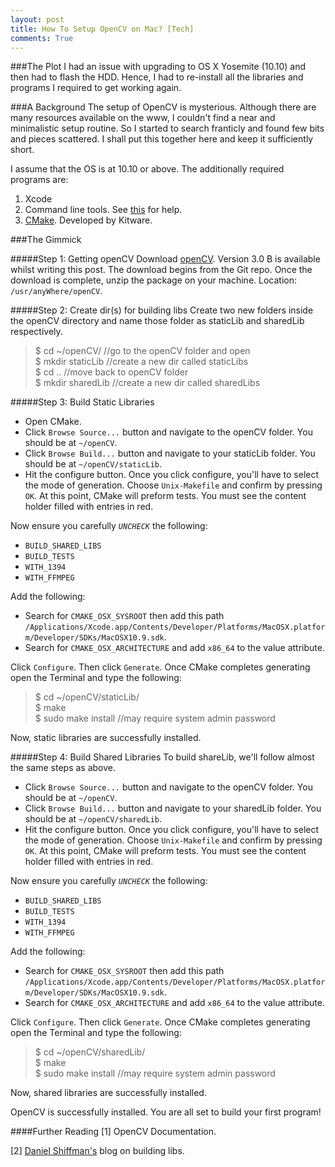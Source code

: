 ```yaml
---
layout: post
title: How To Setup OpenCV on Mac? [Tech]
comments: True
---
```

 
###The Plot
I had an issue with upgrading to OS X Yosemite (10.10) and then had to flash the HDD. Hence, I had to re-install all the libraries and programs I required to get working again. 

###A Background
The setup of OpenCV is mysterious. Although there are many resources available on the www, I couldn't find a near and minimalistic setup routine. So I started to search franticly and found few bits and pieces scattered.  I shall put this together here and keep it sufficiently short. 
 
 I assume that the OS is at  10.10 or above. The additionally required programs are:
 
 1. Xcode
 2. Command line tools. See [this](http://osxdaily.com/2014/02/12/install-command-line-tools-mac-os-x/) for help.
 3. [CMake](http://www.cmake.org/download/). Developed by Kitware.

###The Gimmick

#####Step 1: Getting openCV
Download [openCV](https://github.com/Itseez/opencv/archive/3.0.0-beta.zip). Version 3.0 B is available whilst writing this post. The download begins from the Git repo. Once the download is complete, unzip the package on your machine. Location: `/usr/anyWhere/openCV`.

#####Step 2: Create dir(s) for building libs
Create two new folders inside the openCV directory and name those folder as staticLib and sharedLib respectively.


> $ cd ~/openCV/			//go to the openCV folder and open<br/>
> $ mkdir staticLib		//create a new dir called staticLibs<br/>
> $ cd ..					//move back to openCV folder<br/>
> $ mkdir sharedLib		//create a new dir called sharedLibs<br/>


#####Step 3: Build Static Libraries
* Open CMake.
* Click `Browse Source...` button and navigate to the openCV folder. You should be at `~/openCV`.
* Click `Browse Build...` button and navigate to your staticLib folder. You should be at `~/openCV/staticLib`.
* Hit the configure button. Once you click configure, you'll have to select the mode of generation. Choose `Unix-Makefile` and confirm by pressing `OK`. At this point, CMake will preform tests. You must see the content holder filled with entries in red. 

Now ensure you carefully *`UNCHECK`* the following:

* `BUILD_SHARED_LIBS`
* `BUILD_TESTS`
* `WITH_1394`
*  `WITH_FFMPEG`

Add the following:

* Search for `CMAKE_OSX_SYSROOT` then add this path `/Applications/Xcode.app/Contents/Developer/Platforms/MacOSX.platform/Developer/SDKs/MacOSX10.9.sdk`.
* Search for `CMAKE_OSX_ARCHITECTURE` and add `x86_64` to the value attribute.

Click `Configure`. Then click `Generate`. Once CMake completes generating open the Terminal and type the following:


> $ cd ~/openCV/staticLib/ <br/>
> $ make <br/>
> $ sudo make install		//may require system admin password <br/>

Now, static libraries are successfully installed.

#####Step 4: Build Shared Libraries
To build shareLib, we'll follow almost the same steps as above.

* Click `Browse Source...` button and navigate to the openCV folder. You should be at `~/openCV`.
* Click `Browse Build...` button and navigate to your sharedLib folder. You should be at `~/openCV/sharedLib`.
* Hit the configure button. Once you click configure, you'll have to select the mode of generation. Choose `Unix-Makefile` and confirm by pressing `OK`. At this point, CMake will preform tests. You must see the content holder filled with entries in red. 

Now ensure you carefully *`UNCHECK`* the following:

* `BUILD_SHARED_LIBS`
* `BUILD_TESTS`
* `WITH_1394`
*  `WITH_FFMPEG`

Add the following:

* Search for `CMAKE_OSX_SYSROOT` then add this path `/Applications/Xcode.app/Contents/Developer/Platforms/MacOSX.platform/Developer/SDKs/MacOSX10.9.sdk`.
* Search for `CMAKE_OSX_ARCHITECTURE` and add `x86_64` to the value attribute.

Click `Configure`. Then click `Generate`. Once CMake completes generating open the Terminal and type the following:


> $ cd ~/openCV/sharedLib/ <br/>
> $ make	<br/>
> $ sudo make install		//may require system admin password <br/>

Now, shared libraries are successfully installed.

OpenCV is successfully installed. You are all set to build your first program!

####Further Reading
[1] OpenCV Documentation.

[2] [Daniel Shiffman's](http://shiffman.net/2011/01/23/how-to-build-opencv-static-libraries-mac-os-x/) blog on building libs.